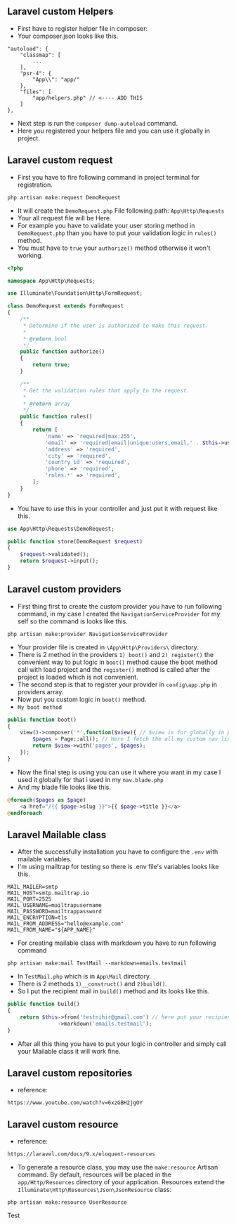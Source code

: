 ## Laravel custom Helpers
- First have to register helper file in composer:
- Your composer.json looks like this.

```composer
"autoload": {
    "classmap": [
        ...
    ],
    "psr-4": {
        "App\\": "app/"
    },
    "files": [
        "app/helpers.php" // <---- ADD THIS
    ]
},
```

- Next step is run the ```composer dump-autoload``` command.
- Here you registered your helpers file and you can use it globally in project.

## Laravel custom request
- First you have to fire following command in project terminal for registration.

```
php artisan make:request DemoRequest
```

- It will create the ```DemoRequest.php``` File following path: ```App\Http\Requests```
- Your all request file will be Here.
- For example you have to validate your user storing method in ```DemoRequest.php``` than you have to put your validation logic in ```rules()``` method.
- You must have to ```true``` your ```authorize()``` method otherwise it won't working.
```php
<?php

namespace App\Http\Requests;

use Illuminate\Foundation\Http\FormRequest;

class DemoRequest extends FormRequest
{
    /**
     * Determine if the user is authorized to make this request.
     *
     * @return bool
     */
    public function authorize()
    {
        return true;
    }

    /**
     * Get the validation rules that apply to the request.
     *
     * @return array
     */
    public function rules()
    {
        return [
            'name' => 'required|max:255',
            'email' => 'required|email|unique:users,email,' . $this->user,
            'address' => 'required',
            'city' => 'required',
            'country_id' => 'required',
            'phone' => 'required',
            'roles.*' => 'required',
        ];
    }
}

```

- You have to use this in your controller and just put it with request like this.

```php
use App\Http\Requests\DemoRequest;

public function store(DemoRequest $request)
{
    $request->validated();
    return $request->input();
}
```

## Laravel custom providers

- First thing first to create the custom provider you have to run following command, in my case I created the ```NavigationServiceProvider``` for my self so the command is looks like this.

```
php artisan make:provider NavigationServiceProvider
```

- Your provider file is created in ```\App\Http\Providers\``` directory.
- There is 2 method in the providers ```1) boot()``` and ```2) register()``` the convenient way to put logic in ```boot()``` method cause the boot method call with load project and the ```register()``` method is called after the project is loaded which is not convenient.
- The second step is that to register your provider in ```config\app.php``` in providers array.
- Now put you custom logic in ```boot()``` method.
- ```My boot method```

```php
public function boot()
{
    view()->composer('*',function($view){ // $view is for globally in project and  '*' after the composer this said for all URLs.
        $pages = Page::all(); // Here I fetch the all my custom nav links from database.
        return $view->with('pages', $pages);
    });
}
```
- Now the final step is using you can use it where you want in my case I used it globally for that i used in my ```nav.blade.php```
- And my blade file looks like this.
```php
@foreach($pages as $page)
    <a href="/{{ $page->slug }}">{{ $page->title }}</a>
@endforeach
```

## Laravel Mailable class
- After the successfully installation you have to configure the ```.env``` with mailable variables.
- I'm using mailtrap for testing so there is .env file's variables looks like this.

```
MAIL_MAILER=smtp
MAIL_HOST=smtp.mailtrap.io
MAIL_PORT=2525
MAIL_USERNAME=mailtrapusername
MAIL_PASSWORD=mailtrappassword
MAIL_ENCRYPTION=tls
MAIL_FROM_ADDRESS="hello@example.com"
MAIL_FROM_NAME="${APP_NAME}"
```
- For creating mailable class with markdown you have to run following command

```
php artisan make:mail TestMail --markdown=emails.testmail
```
- In ```TestMail.php``` which is in ```App\Mail``` directory.
- There is 2 methods ```1)__construct()``` and ```2)build()```.
- So I put the recipient mail in ```build()``` method and its looks like this.

```php
public function build()
{
    return $this->from('testnihir@gmail.com') // here put your recipient's mail.
                ->markdown('emails.testmail');
}
```
- After all this thing you have to put your logic in controller and simply call your Mailable class it will work fine.

## Laravel custom repositories

- reference: 

```
https://www.youtube.com/watch?v=6xzGBH2jgOY
```

## Laravel custom resource
- reference:
```
https://laravel.com/docs/9.x/eloquent-resources
```
- To generate a resource class, you may use the ```make:resource``` Artisan command. By default, resources will be placed in the ```app/Http/Resources``` directory of your application. Resources extend the ```Illuminate\Http\Resources\Json\JsonResource``` class:

```
php artisan make:resource UserResource
```
     
Test